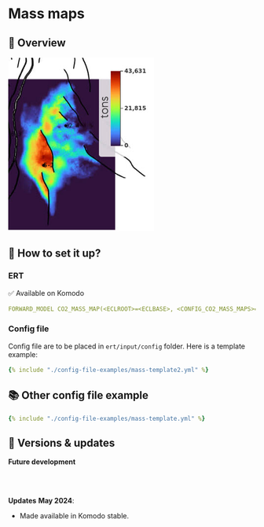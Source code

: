 # Mass maps

## 🎯 Overview

![image alt ><](./img/mass-map.jpg)

## 📝 How to set it up?

### ERT

✅ Available on Komodo

```yaml
FORWARD_MODEL CO2_MASS_MAP(<ECLROOT>=<ECLBASE>, <CONFIG_CO2_MASS_MAPS>=<CONFIG_PATH>/../input/config/grid3d_co2_mass_map.yml )
```


### Config file

Config file are to be placed in `ert/input/config` folder. Here is a template example:

~~~ yaml title="grid3d_co2_mass_map.yml"
{% include "./config-file-examples/mass-template2.yml" %}
~~~

## 📚 Other config file example

~~~ yaml title="grid3d_co2_mass_map.yml"
{% include "./config-file-examples/mass-template.yml" %}
~~~

## 🔧 Versions & updates

**Future development**


<br />
<br />

**Updates**
**May 2024**:
- Made available in Komodo stable.